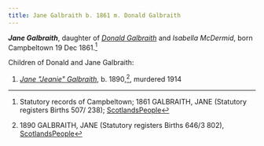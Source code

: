 ```yaml
---
title: Jane Galbraith b. 1861 m. Donald Galbraith
---
```

***Jane Galbraith***, daughter of *[Donald Galbraith](galbraith-donald-1831-isabella-mcdermid.md)* and *Isabella McDermid*,
born Campbeltown 19 Dec 1861.[^birth]

Children of Donald and Jane Galbraith:

1. *[Jane "Jeanie" Galbraith](galbraith-jane-1890.md)*, b. 1890,[^jane-birth], murdered 1914

[^birth]: Statutory records of Campbeltown; 1861 GALBRAITH, JANE (Statutory registers Births 507/ 238); [ScotlandsPeople](https://www.scotlandspeople.gov.uk/view-image/nrs_stat_births/39390506)

[^jane-birth]: 1890 GALBRAITH, JANE (Statutory registers Births 646/3 802), [ScotlandsPeople](https://www.scotlandspeople.gov.uk/view-image/nrs_stat_births/43232495)

